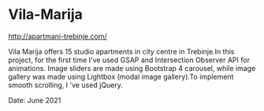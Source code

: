 # Vila-Marija
http://apartmani-trebinje.com/

Vila Marija offers 15 studio apartments in city centre in Trebinje.In this project, for the first time I've used GSAP and Intersection Observer API for animations. Image sliders are made using Bootstrap 4 carousel, while image gallery was made using Lightbox (modal image gallery).To implement smooth scrolling, I 've used jQuery.

Date: June 2021
